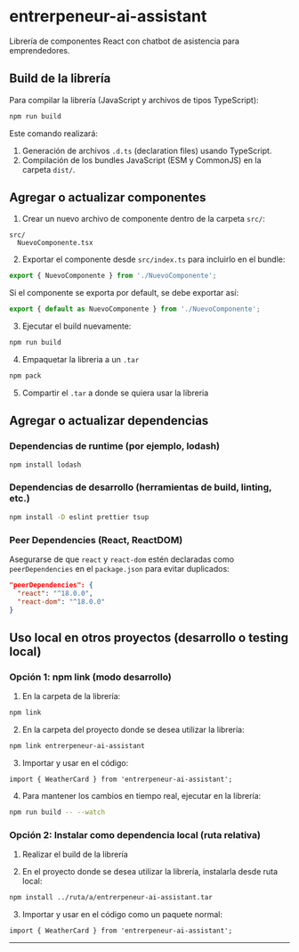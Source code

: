 # entrerpeneur-ai-assistant

Librería de componentes React con chatbot de asistencia para emprendedores.

## Build de la librería

Para compilar la librería (JavaScript y archivos de tipos TypeScript):

```bash
npm run build
```

Este comando realizará:

1. Generación de archivos `.d.ts` (declaration files) usando TypeScript.
2. Compilación de los bundles JavaScript (ESM y CommonJS) en la carpeta `dist/`.

## Agregar o actualizar componentes

1. Crear un nuevo archivo de componente dentro de la carpeta `src/`:

```
src/
  NuevoComponente.tsx
```

2. Exportar el componente desde `src/index.ts` para incluirlo en el bundle:

```ts
export { NuevoComponente } from './NuevoComponente';
```

Si el componente se exporta por default, se debe exportar así:

```ts
export { default as NuevoComponente } from './NuevoComponente';
```

3. Ejecutar el build nuevamente:

```bash
npm run build
```

4. Empaquetar la libreria a un `.tar`  

```bash  
npm pack
```

5. Compartir el `.tar` a donde se quiera usar la libreria

## Agregar o actualizar dependencias

### Dependencias de runtime (por ejemplo, lodash)

```bash
npm install lodash
```

### Dependencias de desarrollo (herramientas de build, linting, etc.)

```bash
npm install -D eslint prettier tsup
```

### Peer Dependencies (React, ReactDOM)

Asegurarse de que `react` y `react-dom` estén declaradas como `peerDependencies` en el `package.json` para evitar duplicados:

```json
"peerDependencies": {
  "react": "^18.0.0",
  "react-dom": "^18.0.0"
}
```

## Uso local en otros proyectos (desarrollo o testing local)

### Opción 1: npm link (modo desarrollo)

1. En la carpeta de la librería:

```bash
npm link
```

2. En la carpeta del proyecto donde se desea utilizar la librería:

```bash
npm link entrerpeneur-ai-assistant
```

3. Importar y usar en el código:

```tsx
import { WeatherCard } from 'entrerpeneur-ai-assistant';
```

4. Para mantener los cambios en tiempo real, ejecutar en la librería:

```bash
npm run build -- --watch
```

### Opción 2: Instalar como dependencia local (ruta relativa)

1. Realizar el build de la librería

2. En el proyecto donde se desea utilizar la librería, instalarla desde ruta local:

```bash
npm install ../ruta/a/entrerpeneur-ai-assistant.tar
```

3. Importar y usar en el código como un paquete normal:

```tsx
import { WeatherCard } from 'entrerpeneur-ai-assistant';
```


---